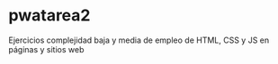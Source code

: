 # pwatarea2
Ejercicios complejidad baja y  media de empleo de HTML, CSS  y JS en páginas y sitios web
